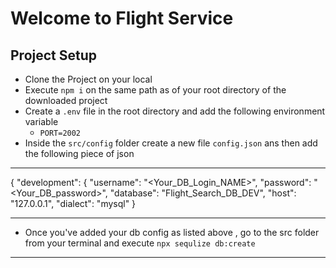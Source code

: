 # Welcome to Flight Service

## Project Setup
- Clone the Project on your local
- Execute `npm i` on the same path as of your root directory of the downloaded project
- Create a `.env` file in the root directory and add the following environment variable
   - `PORT=2002`
- Inside the `src/config` folder create a new file `config.json` ans then add the following piece of json

---
{
  "development": {
    "username": "<Your_DB_Login_NAME>",
    "password": "<Your_DB_password>",
    "database": "Flight_Search_DB_DEV",
    "host": "127.0.0.1",
    "dialect": "mysql"
  }


---
 - Once you've added your db config as listed above , go to the src folder from your terminal and 
 execute `npx sequlize db:create`

---
